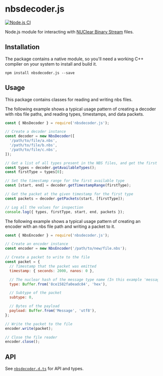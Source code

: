 # nbsdecoder.js

[![Node.js CI](https://github.com/Fastcode/nbsdecoder.js/actions/workflows/node.js.yml/badge.svg?branch=main)](https://github.com/Fastcode/nbsdecoder.js/actions/workflows/node.js.yml)

Node.js module for interacting with [NUClear Binary Stream](https://nubook.nubots.net/system/foundations/nuclear#nbs-files) files.

## Installation

The package contains a native module, so you'll need a working C++ compiler on your system to install and build it.

```
npm install nbsdecoder.js --save
```

## Usage

This package contains classes for reading and writing nbs files.

The following example shows a typical usage pattern of creating a decoder with nbs file paths, and reading types, timestamps, and data packets.

```js
const { NbsDecoder } = require('nbsdecoder.js');

// Create a decoder instance
const decoder = new NbsDecoder([
  '/path/to/file/a.nbs',
  '/path/to/file/b.nbs',
  '/path/to/file/c.nbs',
]);

// Get a list of all types present in the NBS files, and get the first type
const types = decoder.getAvailableTypes();
const firstType = types[0];

// Set the timestamp range for the first available type
const [start, end] = decoder.getTimestampRange(firstType);

// Get the packet at the given timestamp for the first type
const packets = decoder.getPackets(start, [firstType]);

// Log all the values for inspection
console.log({ types, firstType, start, end, packets });
```

The following example shows a typical usage pattern of creating an encoder with an nbs file path and writing a packet to it.

```js
const { NbsEncoder } = require('nbsdecoder.js');

// Create an encoder instance
const encoder = new NbsEncoder('/path/to/new/file.nbs');

// Create a packet to write to the file
const packet = {
  // Timestamp that the packet was emitted
  timestamp: { seconds: 2000, nanos: 0 },

  // The nuclear hash of the message type name (In this example 'message.Ping')
  type: Buffer.from('8ce1582fa0eadc84', 'hex'),

  // Subtype of the packet
  subtype: 0,

  // Bytes of the payload
  payload: Buffer.from('Message', 'utf8'),
};

// Write the packet to the file
encoder.write(packet);

// Close the file reader
encoder.close();
```

## API

See [`nbsdecoder.d.ts`](./nbsdecoder.d.ts) for API and types.
